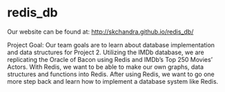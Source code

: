 # redis_db

Our website can be found at: http://skchandra.github.io/redis_db/

Project Goal: 
Our team goals are to learn about database implementation and data structures for Project 2. Utilizing the IMDb database, we are replicating the Oracle of Bacon using Redis and IMDb’s Top 250 Movies’ Actors. With Redis, we want to be able to make our own graphs, data structures and functions into Redis. After using Redis, we want to go one more step back and learn how to implement a database system like Redis.
